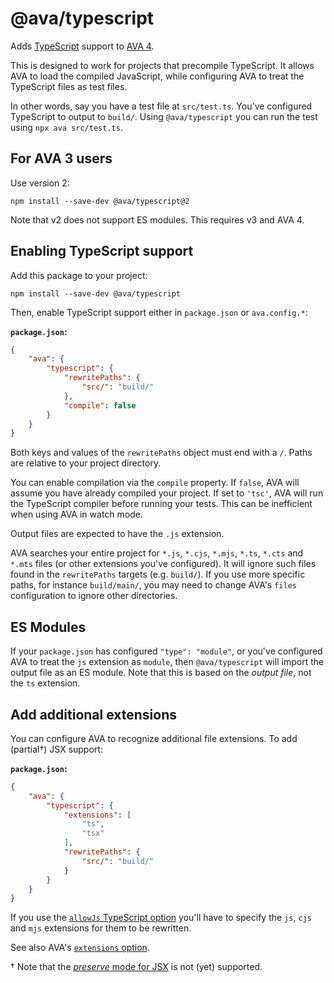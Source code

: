 # @ava/typescript

Adds [TypeScript](https://www.typescriptlang.org/) support to [AVA 4](https://avajs.dev).

This is designed to work for projects that precompile TypeScript. It allows AVA to load the compiled JavaScript, while configuring AVA to treat the TypeScript files as test files.

In other words, say you have a test file at `src/test.ts`. You've configured TypeScript to output to `build/`. Using `@ava/typescript` you can run the test using `npx ava src/test.ts`.

## For AVA 3 users

Use version 2:

```console
npm install --save-dev @ava/typescript@2
```

Note that v2 does not support ES modules. This requires v3 and AVA 4.

## Enabling TypeScript support

Add this package to your project:

```console
npm install --save-dev @ava/typescript
```

Then, enable TypeScript support either in `package.json` or `ava.config.*`:

**`package.json`:**

```json
{
	"ava": {
		"typescript": {
			"rewritePaths": {
				"src/": "build/"
			},
			"compile": false
		}
	}
}
```

Both keys and values of the `rewritePaths` object must end with a `/`. Paths are relative to your project directory.

You can enable compilation via the `compile` property. If `false`, AVA will assume you have already compiled your project. If set to `'tsc'`, AVA will run the TypeScript compiler before running your tests. This can be inefficient when using AVA in watch mode.

Output files are expected to have the `.js` extension.

AVA searches your entire project for `*.js`, `*.cjs`, `*.mjs`, `*.ts`, `*.cts` and `*.mts` files (or other extensions you've configured). It will ignore such files found in the `rewritePaths` targets (e.g. `build/`). If you use more specific paths, for instance `build/main/`, you may need to change AVA's `files` configuration to ignore other directories.

## ES Modules

If your `package.json` has configured `"type": "module"`, or you've configured AVA to treat the `js` extension as `module`, then `@ava/typescript` will import the output file as an ES module. Note that this is based on the *output file*, not the `ts` extension.

## Add additional extensions

You can configure AVA to recognize additional file extensions. To add (partial†) JSX support:

**`package.json`:**

```json
{
	"ava": {
		"typescript": {
			"extensions": [
				"ts",
				"tsx"
			],
			"rewritePaths": {
				"src/": "build/"
			}
		}
	}
}
```

If you use the [`allowJs` TypeScript option](https://www.typescriptlang.org/tsconfig/allowJs.html) you'll have to specify the `js`, `cjs` and `mjs` extensions for them to be rewritten.

See also AVA's [`extensions` option](https://github.com/avajs/ava/blob/master/docs/06-configuration.md#options).

† Note that the [*preserve* mode for JSX](https://www.typescriptlang.org/docs/handbook/jsx.html) is not (yet) supported.
